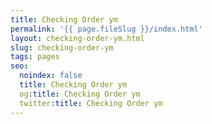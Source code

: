 ```yaml
---
title: Checking Order ym
permalink: '{{ page.fileSlug }}/index.html'
layout: checking-order-ym.html
slug: checking-order-ym
tags: pages
seo:
  noindex: false
  title: Checking Order ym
  og:title: Checking Order ym
  twitter:title: Checking Order ym
---
```



